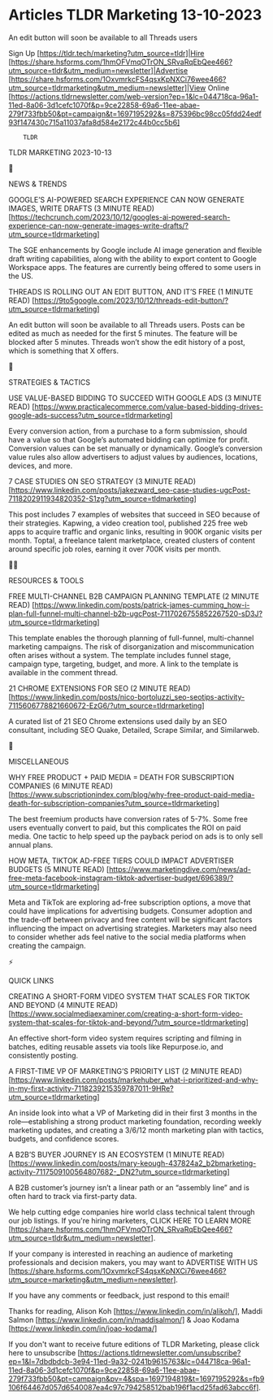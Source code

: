 # Articles TLDR Marketing 13-10-2023

An edit button will soon be available to all Threads users  

Sign Up [https://tldr.tech/marketing?utm_source=tldr]|Hire
[https://share.hsforms.com/1hmOFVmqOTrON_SRvaRqEbQee466?utm_source=tldr&utm_medium=newsletter]|Advertise
[https://share.hsforms.com/1OxvmrkcFS4qsxKpNXCi76wee466?utm_source=tldrmarketing&utm_medium=newsletter]|View
Online
[https://actions.tldrnewsletter.com/web-version?ep=1&lc=044718ca-96a1-11ed-8a06-3d1cefc1070f&p=9ce22858-69a6-11ee-abae-279f733fbb50&pt=campaign&t=1697195292&s=875396bc98cc05fdd24edf93f147430c715a11037afa8d584e2172c44b0cc5b6]


		TLDR 

TLDR MARKETING 2023-10-13

📱 

NEWS & TRENDS

 GOOGLE’S AI-POWERED SEARCH EXPERIENCE CAN NOW GENERATE IMAGES,
WRITE DRAFTS (3 MINUTE READ)
[https://techcrunch.com/2023/10/12/googles-ai-powered-search-experience-can-now-generate-images-write-drafts/?utm_source=tldrmarketing]


 The SGE enhancements by Google include AI image generation and
flexible draft writing capabilities, along with the ability to export
content to Google Workspace apps. The features are currently being
offered to some users in the US. 

 THREADS IS ROLLING OUT AN EDIT BUTTON, AND IT’S FREE (1 MINUTE
READ)
[https://9to5google.com/2023/10/12/threads-edit-button/?utm_source=tldrmarketing]


 An edit button will soon be available to all Threads users. Posts can
be edited as much as needed for the first 5 minutes. The feature will
be blocked after 5 minutes. Threads won’t show the edit history of a
post, which is something that X offers. 

🚀 

STRATEGIES & TACTICS

 USE VALUE-BASED BIDDING TO SUCCEED WITH GOOGLE ADS (3 MINUTE READ)
[https://www.practicalecommerce.com/value-based-bidding-drives-google-ads-success?utm_source=tldrmarketing]


 Every conversion action, from a purchase to a form submission, should
have a value so that Google’s automated bidding can optimize for
profit. Conversion values can be set manually or dynamically.
Google’s conversion value rules also allow advertisers to adjust
values by audiences, locations, devices, and more. 

 7 CASE STUDIES ON SEO STRATEGY (3 MINUTE READ)
[https://www.linkedin.com/posts/jakezward_seo-case-studies-ugcPost-7118202911934820352-S1zg?utm_source=tldmarketing]


 This post includes 7 examples of websites that succeed in SEO because
of their strategies. Kapwing, a video creation tool, published 225
free web apps to acquire traffic and organic links, resulting in 900K
organic visits per month. Toptal, a freelance talent marketplace,
created clusters of content around specific job roles, earning it over
700K visits per month. 

🧑‍💻 

RESOURCES & TOOLS

 FREE MULTI-CHANNEL B2B CAMPAIGN PLANNING TEMPLATE (2 MINUTE READ)
[https://www.linkedin.com/posts/patrick-james-cumming_how-i-plan-full-funnel-multi-channel-b2b-ugcPost-7117026755852267520-sD3J?utm_source=tldrmarketing]


 This template enables the thorough planning of full-funnel,
multi-channel marketing campaigns. The risk of disorganization and
miscommunication often arises without a system. The template includes
funnel stage, campaign type, targeting, budget, and more. A link to
the template is available in the comment thread. 

 21 CHROME EXTENSIONS FOR SEO (2 MINUTE READ)
[https://www.linkedin.com/posts/nico-bortoluzzi_seo-seotips-activity-7115606778821660672-EzG6/?utm_source=tldrmarketing]


 A curated list of 21 SEO Chrome extensions used daily by an SEO
consultant, including SEO Quake, Detailed, Scrape Similar, and
Similarweb. 

🎁 

MISCELLANEOUS

 WHY FREE PRODUCT + PAID MEDIA = DEATH FOR SUBSCRIPTION COMPANIES (6
MINUTE READ)
[https://www.subscriptionindex.com/blog/why-free-product-paid-media-death-for-subscription-companies?utm_source=tldrmarketing]


 The best freemium products have conversion rates of 5-7%. Some free
users eventually convert to paid, but this complicates the ROI on paid
media. One tactic to help speed up the payback period on ads is to
only sell annual plans. 

 HOW META, TIKTOK AD-FREE TIERS COULD IMPACT ADVERTISER BUDGETS (5
MINUTE READ)
[https://www.marketingdive.com/news/ad-free-meta-facebook-instagram-tiktok-advertiser-budget/696389/?utm_source=tldrmarketing]


 Meta and TikTok are exploring ad-free subscription options, a move
that could have implications for advertising budgets. Consumer
adoption and the trade-off between privacy and free content will be
significant factors influencing the impact on advertising strategies.
Marketers may also need to consider whether ads feel native to the
social media platforms when creating the campaign. 

⚡ 

QUICK LINKS

 CREATING A SHORT-FORM VIDEO SYSTEM THAT SCALES FOR TIKTOK AND BEYOND
(4 MINUTE READ)
[https://www.socialmediaexaminer.com/creating-a-short-form-video-system-that-scales-for-tiktok-and-beyond/?utm_source=tldrmarketing]


 An effective short-form video system requires scripting and filming
in batches, editing reusable assets via tools like Repurpose.io, and
consistently posting. 

 A FIRST-TIME VP OF MARKETING’S PRIORITY LIST (2 MINUTE READ)
[https://www.linkedin.com/posts/markehuber_what-i-prioritized-and-why-in-my-first-activity-7118239215359787011-9HRe?utm_source=tldrmarketing]


 An inside look into what a VP of Marketing did in their first 3
months in the role—establishing a strong product marketing
foundation, recording weekly marketing updates, and creating a 3/6/12
month marketing plan with tactics, budgets, and confidence scores. 

 A B2B’S BUYER JOURNEY IS AN ECOSYSTEM (1 MINUTE READ)
[https://www.linkedin.com/posts/mary-keough-437824a2_b2bmarketing-activity-7117509100564807682-_DN2?utm_source=tldrmarketing]


 A B2B customer’s journey isn’t a linear path or an “assembly
line” and is often hard to track via first-party data. 

 We help cutting edge companies hire world class technical talent
through our job listings. If you're hiring marketers, CLICK HERE TO
LEARN MORE
[https://share.hsforms.com/1hmOFVmqOTrON_SRvaRqEbQee466?utm_source=tldr&utm_medium=newsletter].


If your company is interested in reaching an audience of marketing
professionals and decision makers, you may want to ADVERTISE WITH US
[https://share.hsforms.com/1OxvmrkcFS4qsxKpNXCi76wee466?utm_source=marketing&utm_medium=newsletter].


If you have any comments or feedback, just respond to this email! 

Thanks for reading, 
Alison Koh [https://www.linkedin.com/in/alikoh/], Maddi Salmon
[https://www.linkedin.com/in/maddisalmon/] & Joao Kodama
[https://www.linkedin.com/in/joao-kodama/] 

If you don't want to receive future editions of TLDR Marketing,
please click here to unsubscribe
[https://actions.tldrnewsletter.com/unsubscribe?ep=1&l=7dbdbdcb-3e94-11ed-9a32-0241b9615763&lc=044718ca-96a1-11ed-8a06-3d1cefc1070f&p=9ce22858-69a6-11ee-abae-279f733fbb50&pt=campaign&pv=4&spa=1697194819&t=1697195292&s=fb9106f64467d057d6540087ea4c97c794258512bab196f1acd25fad63abcc6f].